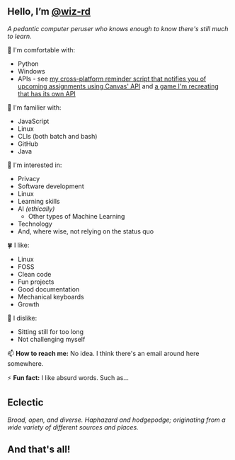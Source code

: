 Hello, I’m [@wiz-rd](https://github.com/wiz-rd/)
-

_A pedantic computer peruser who knows enough to know there's still much to learn._

🌿 I'm comfortable with:
- Python
- Windows
- APIs - see [my cross-platform reminder script that notifies you of upcoming assignments using Canvas' API](https://github.com/wiz-rd/Canvas-Desktop-Reminders) and [a game I'm recreating that has its own API](https://github.com/wiz-rd/Rummikub)

🌱 I'm familier with:
- JavaScript
- Linux
- CLIs (both batch and bash)
- GitHub
- Java

🍃 I'm interested in:
- Privacy
- Software development
- Linux
- Learning skills
- AI _(ethically)_
  - Other types of Machine Learning
- Technology
- And, where wise, not relying on the status quo

🍀 I like:
- Linux
- FOSS
- Clean code
- Fun projects
- Good documentation
- Mechanical keyboards
- Growth

🌵 I dislike:
- Sitting still for too long
- Not challenging myself

📫 **How to reach me:**
No idea. I think there's an email around here somewhere.

⚡ **Fun fact:**
I like absurd words. Such as...

Eclectic
-

_Broad, open, and diverse. Haphazard and hodgepodge; originating from a wide variety of different sources and places._

And that's all!
-
<!---
wiz-rd/wiz-rd is a ✨ special ✨ repository because its `README.md` (this file) appears on your GitHub profile.
You can click the Preview link to take a look at your changes.
--->

<!---
No idea if I'll need the above information someday so I'll leave it for the time being.
--->
